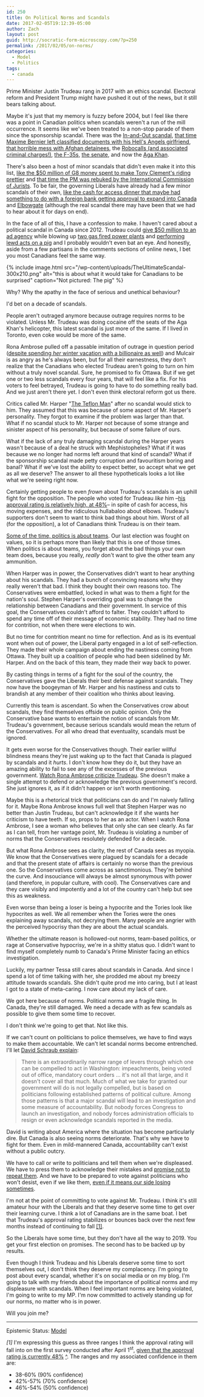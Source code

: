 ```yaml
---
id: 250
title: On Political Norms and Scandals
date: 2017-02-05T19:12:39-05:00
author: Zach
layout: post
guid: http://socratic-form-microscopy.com/?p=250
permalink: /2017/02/05/on-norms/
categories:
  - Model
  - Politics
tags:
  - canada
---
```


Prime Minister Justin Trudeau rang in 2017 with an ethics scandal. Electoral reform and President Trump might have pushed it out of the news, but it still bears talking about.

Maybe it's just that my memory is fuzzy before 2004, but I feel like there was a point in Canadian politics when scandals weren't a run of the mill occurrence. It seems like we've been treated to a non-stop parade of them since the sponsorship scandal. There was the <a href="http://www.cbc.ca/news/canada/mounties-search-tory-headquarters-1.712890">In-and-Out scandal</a>, <a href="https://www.thestar.com/news/canada/2008/05/27/he_destroyed_my_life_girlfriend_says.html">that time Maxime Bernier left classified documents with his Hell's Angels girlfriend</a>, <a href="http://www.aljazeera.com/news/2016/06/canada-urged-probe-role-afghan-detainee-torture-160609160734114.html">that horrible mess with Afghan detainees</a>, the <a href="http://www.cbc.ca/news/politics/michael-sona-guilty-in-robocalls-trial-but-did-not-likely-act-alone-1.2735676">Robocalls (and associated criminal charges!)</a>, <a href="http://www.huffingtonpost.ca/2012/09/04/f35-report-dnd-auditor-disagreement_n_1855569.html">the F-35s,</a> <a href="http://www.cbc.ca/news/politics/mike-duffy-trial-chronology-of-the-senate-expense-scandal-saga-1.3022241">the senate</a>, and now the <a href="http://www.cbc.ca/news/politics/ethics-commissioner-trudeau-aga-khan-1.3927846">Aga Khan</a>.

There's also been a host of minor scandals that didn't even make it into this list, <a href="http://www.cbc.ca/newsblogs/politics/inside-politics-blog/2010/06/the-g8-g20-and-a-gazebo-worth-gazillions.html">like the $50 million of G8 money spent to make Tony Clement's riding prettier</a> and <a href="https://www.thestar.com/news/canada/2014/07/25/chief_justice_cleared_in_spat_with_stephen_harper_government.html">that time the PM was rebuked by the International Commission of Jurists</a>. To be fair, the governing Liberals have already had a few minor scandals of their own, <a href="http://www.theglobeandmail.com/news/politics/trudeau-attended-cash-for-access-fundraiser-with-chinese-billionaires/article32971362/">like the cash for access dinner that maybe had something to do with a foreign bank getting approval to expand into Canada</a> and <a href="http://www.cbc.ca/news/politics/trudeau-elbow-all-party-committee-1.3609147">Elbowgate</a> (although the real scandal there may have been that we had to hear about it for days on end).

In the face of all of this, I have a confession to make. I haven't cared about a political scandal in Canada since 2012. Trudeau could <a href="http://www.cbc.ca/news2/background/groupaction/">give $50 million to an ad agency</a> while blowing up <a href="http://www.cbc.ca/news/canada/toronto/liberals-gas-plant-schedule-1.3601656">two gas fired power plants</a> and <a href="https://www.vice.com/en_us/article/you-are-currently-imagining-david-cameron-having-sex-with-a-pig-414">performing lewd acts on a pig</a> and I probably wouldn't even bat an eye. And honestly, aside from a few partisans in the comments sections of online news, I bet you most Canadians feel the same way.

{% include image.html src="/wp-content/uploads/TheUltimateScandal-300x210.png" alt="this is about what it would take for Canadians to be surprised" caption="Not pictured: The pig" %}

Why? Why the apathy in the face of serious and unethical behaviour?

I'd bet on a decade of scandals.

People aren't outraged anymore because outrage requires norms to be violated. Unless Mr. Trudeau was doing cocaine off the seats of the Aga Khan's helicopter, this latest scandal is just more of the same. If I lived in Toronto, even coke would be more of the same.

Rona Ambrose pulled off a passable imitation of outrage in question period (<a href="http://www.macleans.ca/politics/as-her-party-scolded-trudeau-ambrose-vacationed-on-billionaires-yacht/">despite spending <em>her</em> winter vacation with a billionaire as well</a>) and Mulcair is as angry as he's always been, but for all their earnestness, they don't realize that the Canadians who elected Trudeau aren't going to turn on him without a truly novel scandal. Sure, he promised to fix Ottawa. But if we get one or two less scandals every four years, that will feel like a fix. For his voters to feel betrayed, Trudeau is going to have to do something really bad. And we just aren't there yet. I don't even think electoral reform got us there.

Critics called Mr. Harper "<a href="http://www.thepeterboroughexaminer.com/2008/10/03/harpers-teflon-mystery">The Teflon Man</a>" after no scandal would stick to him. They assumed that this was because of some aspect of Mr. Harper's personality. They forgot to examine if the problem was larger than that. What if no scandal stuck to Mr. Harper not because of some strange and sinister aspect of his personality, but because of some failure of ours.

What if the lack of any truly damaging scandal during the Harper years wasn't because of a deal he struck with Mephistopheles? What if it was because we no longer had norms left around that kind of scandal? What if the sponsorship scandal made petty corruption and favouritism boring and banal? What if we've lost the ability to expect better, so accept what we get as all we deserve? The answer to all these hypotheticals looks a lot like what we're seeing right now.

Certainly getting people to even <em>frown</em> about Trudeau's scandals is an uphill fight for the opposition. The people who voted for Trudeau <em>like</em> him –<a href="http://www.cbc.ca/news/politics/grenier-trudeau-approval-history-1.3950007">his approval rating is relatively high, at 48%</a>– in spite of cash for access, his moving expenses, and the ridiculous hullabaloo about elbows. Trudeau's supporters don't seem to want to think bad things about him. Worst of all (for the opposition), a lot of Canadians think Trudeau is on their team.

<a href="http://slatestarcodex.com/2014/09/30/i-can-tolerate-anything-except-the-outgroup/">Some of the time, politics is about teams</a>. Our last election was fought on values, so it is perhaps more than likely that this is one of those times. When politics is about teams, you forget about the bad things your own team does, because you really, <em>really</em> don't want to give the other team any ammunition.

When Harper was in power, the Conservatives didn't want to hear anything about his scandals. They had a bunch of convincing reasons why they really weren't that bad. I think they bought their own reasons too. The Conservatives were embattled, locked in what was to them a fight for the nation's soul. Stephen Harper's overriding goal was to change the relationship between Canadians and their government. In service of this goal, the Conservatives couldn't afford to falter. They couldn't afford to spend any time off of their message of economic stability. They had no time for contrition, not when there were elections to win.

But no time for contrition meant no time for reflection. And as is its eventual wont when out of power, the Liberal party engaged in a lot of self-reflection. They made their whole campaign about ending the nastiness coming from Ottawa. They built up a coalition of people who had been sidelined by Mr. Harper. And on the back of this team, they made their way back to power.

By casting things in terms of a fight for the soul of the country, the Conservatives gave the Liberals their best defense against scandals. They now have the boogeyman of Mr. Harper and his nastiness and cuts to brandish at any member of their coalition who thinks about leaving.

Currently this team is ascendant. So when the Conservatives crow about scandals, they find themselves offside on public opinion. Only the Conservative base wants to entertain the notion of scandals from Mr. Trudeau's government, because serious scandals would mean the return of the Conservatives. For all who dread that eventuality, scandals must be ignored.

It gets even worse for the Conservatives though. Their earlier willful blindness means they're just waking up to the fact that Canada is plagued by scandals and it <em>hurts</em>. I don't know how they do it, but they have an amazing ability to fail to see any of the excesses of the previous government. <a href="https://www.facebook.com/ronaambrose/posts/10154291840483525">Watch Rona Ambrose criticize Trudeau</a>. She doesn't make a single attempt to defend or acknowledge the previous government's record. She just ignores it, as if it didn't happen or isn't worth mentioning.

Maybe this is a rhetorical trick that politicians can do and I'm naively falling for it. Maybe Rona Ambrose knows full well that Stephen Harper was no better than Justin Trudeau, but can't acknowledge it if she wants her criticism to have teeth. If so, props to her as an actor. When I watch Rona Ambrose, I see a woman who believes that only she can see clearly. As far as I can tell, from her vantage point, Mr. Trudeau is violating a number of norms that the Conservatives resolutely defended for a decade.

But what Rona Ambrose sees as clarity, the rest of Canada sees as myopia. We know that the Conservatives were plagued by scandals for a decade and that the present state of affairs is certainly no worse than the previous one. So the Conservatives come across as sanctimonious. They're behind the curve. And insouciance will always be almost synonymous with power (and therefore, in popular culture, with cool). The Conservatives care and they care visibly and impotently and a lot of the country can't help but see this as weakness.

Even worse than being a loser is being a hypocrite and the Tories look like hypocrites as well. We all remember when the Tories were the ones explaining away scandals, not decrying them. Many people are angrier with the perceived hypocrisy than they are about the actual scandals.

Whether the ultimate reason is hollowed-out norms, team-based politics, or rage at Conservative hypocrisy, we're in a shitty status quo. I didn't want to find myself completely numb to Canada's Prime Minister facing an ethics investigation.

Luckily, my partner Tessa still cares about scandals in Canada. And since I spend a lot of time talking with her, she prodded me about my breezy attitude towards scandals. She didn't quite prod me into caring, but I at least I got to a state of meta-caring. I now care about my lack of care.

We got here because of norms. Political norms are a fragile thing. In Canada, they're still damaged. We need a decade with as few scandals as possible to give them some time to recover.

I don't think we're going to get that. Not like this.

If we can't count on politicians to police themselves, we have to find ways to make them accountable. We can't let scandal norms become entrenched. I'll let <a href="http://dsadevil.blogspot.ca/2017/01/the-end-of-scandal-norms.html">David Schraub explain</a>:

<blockquote>There is an extraordinarily narrow range of levers through which one can be compelled to act in Washington: impeachments, being voted out of office, mandatory court orders ... it's not all that large, and it doesn't cover all that much. Much of what we take for granted our government will do is not legally compelled, but is based on politicians following established patterns of political culture. Among those patterns is that a major scandal will lead to an investigation and some measure of accountability. But nobody forces Congress to launch an investigation, and nobody forces administration officials to resign or even acknowledge scandals reported in the media.</blockquote>

David is writing about America where the situation has become particularly dire. But Canada is also seeing norms deteriorate. That's why we have to fight for them. Even in mild-mannered Canada, accountability can't exist without a public outcry.

We have to call or write to politicians and tell them when we're displeased. We have to press them to acknowledge their mistakes and <a href="http://www.theglobeandmail.com/news/politics/trudeau-cash-for-access-fundraisers-changes/article33788333/">promise not to repeat them</a>. And we have to be prepared to vote against politicians who won't desist, even if we like them, <u>even if it means our side losing sometimes</u>.

I'm not at the point of committing to vote against Mr. Trudeau. I think it's still amateur hour with the Liberals and that they deserve some time to get over their learning curve. I think a lot of Canadians are in the same boat. I bet that Trudeau's approval rating stabilizes or bounces back over the next few months instead of continuing to fall <a id="b1" href="#1">[1]</a>.

So the Liberals have some time, but they don't have all the way to 2019. You get your first election on promises. The second has to be backed up by results.

Even though I think Trudeau and his Liberals deserve some time to sort themselves out, I don't think they deserve my complacency. I'm going to post about every scandal, whether it's on social media or on my blog. I'm going to talk with my friends about the importance of political norms and my displeasure with scandals. When I feel important norms are being violated, I'm going to write to my MP. I'm now committed to actively standing up for our norms, no matter who is in power.

Will you join me?

<hr class="post-end" />
<p class="epistemic-status">Epistemic Status: <a href="/about-me">Model</a></p>
<div class="footnotes" markdown="1">

<em id="1">[1]</em> I'm expressing this guess as three ranges I think the approval rating will fall into on the first survey conducted after April 1<sup>st</sup>, <a href="http://www.cbc.ca/news/politics/grenier-trudeau-approval-history-1.3950007">given that the approval rating is currently 48%</a> <a href="#b1">^</a>. The ranges and my associated confidence in them are:

  <ul>
    <li>38-60% (90% confidence)</li>
    <li>42%-57% (70% confidence)</li>
    <li>46%-54% (50% confidence)</li>
  </ul>
</div>
